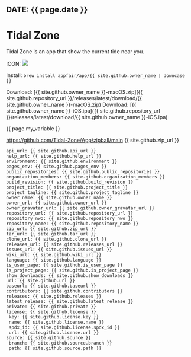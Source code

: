 
## DATE: {{ page.date }}

# Tidal Zone

Tidal Zone is an app that show the current tide near you.


ICON: <img src="{{ site.github.repository_url }}/releases/latest/download/{{ site.github.owner_name }}.png" />

Install: `brew install appfair/app/{{ site.github.owner_name | downcase }}`

Download: [{{ site.github.owner_name }}-macOS.zip]({{ site.github.repository_url }}/releases/latest/download/{{ site.github.owner_name }}-macOS.zip)
Download: [{{ site.github.owner_name }}-iOS.ipa]({{ site.github.repository_url }}/releases/latest/download/{{ site.github.owner_name }}-iOS.ipa)




{{ page.my_variable }}

https://github.com/Tidal-Zone/App/zipball/main
{{ site.github.zip_url }}

```
api_url: {{ site.github.api_url }}
help_url: {{ site.github.help_url }}
environment: {{ site.github.environment }}
pages_env: {{ site.github.pages_env }}
public_repositories: {{ site.github.public_repositories }}
organization_members: {{ site.github.organization_members }}
build_revision: {{ site.github.build_revision }}
project_title: {{ site.github.project_title }}
project_tagline: {{ site.github.project_tagline }}
owner_name: {{ site.github.owner_name }}
owner_url: {{ site.github.owner_url }}
owner_gravatar_url: {{ site.github.owner_gravatar_url }}
repository_url: {{ site.github.repository_url }}
repository_nwo: {{ site.github.repository_nwo }}
repository_name: {{ site.github.repository_name }}
zip_url: {{ site.github.zip_url }}
tar_url: {{ site.github.tar_url }}
clone_url: {{ site.github.clone_url }}
releases_url: {{ site.github.releases_url }}
issues_url: {{ site.github.issues_url }}
wiki_url: {{ site.github.wiki_url }}
language: {{ site.github.language }}
is_user_page: {{ site.github.is_user_page }}
is_project_page: {{ site.github.is_project_page }}
show_downloads: {{ site.github.show_downloads }}
url: {{ site.github.url }}
baseurl: {{ site.github.baseurl }}
contributors: {{ site.github.contributors }}
releases: {{ site.github.releases }}
latest_release: {{ site.github.latest_release }}
private: {{ site.github.private }}
license: {{ site.github.license }}
 key: {{ site.github.license.key }}
 name: {{ site.github.license.name }}
 spdx_id: {{ site.github.license.spdx_id }}
 url: {{ site.github.license.url }}
source: {{ site.github.source }}
 branch: {{ site.github.source.branch }}
 path: {{ site.github.source.path }}
```



